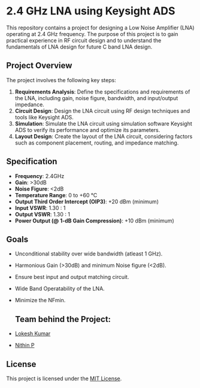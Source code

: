 

# 2.4 GHz LNA using Keysight ADS

This repository contains a project for designing a Low Noise Amplifier (LNA) operating at 2.4 GHz frequency. The purpose of this project is to gain practical experience in RF circuit design and to understand the fundamentals of LNA design for future C band LNA design.

## Project Overview

The project involves the following key steps:
1. **Requirements Analysis**: Define the specifications and requirements of the LNA, including gain, noise figure, bandwidth, and input/output impedance.
2. **Circuit Design**: Design the LNA circuit using RF design techniques and tools like Keysight ADS.
3. **Simulation**: Simulate the LNA circuit using simulation software Keysight ADS to verify its performance and optimize its parameters.
4. **Layout Design**: Create the layout of the LNA circuit, considering factors such as component placement, routing, and impedance matching.

## Specification

- **Frequency**: 2.4GHz
- **Gain**: >30dB
- **Noise Figure**: <2dB
- **Temperature Range**: 0 to +60 °C
- **Output Third Order Intercept (OIP3)**: +20 dBm (minimum)
- **Input VSWR**: 1.30 : 1
- **Output VSWR**: 1.30 : 1
- **Power Output (@ 1-dB Gain Compression)**: +10 dBm (minimum)

## Goals

- Unconditional stability over wide bandwidth (atleast 1 GHz).
- Harmonious Gain (>30dB) and minimum Noise figure (<2dB).
- Ensure best input and output matching circuit.
- Wide Band Operatability of the LNA.
- Minimize the NFmin.

  ## Team behind the Project:
- [Lokesh Kumar](https://www.linkedin.com/in/lokesh-kumar-b373ba229/)
- [Nithin P](https://www.linkedin.com/in/nithin-purushothama-70664727b/)

   
## License

This project is licensed under the [MIT License](LICENSE).
